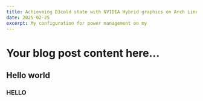 ```yaml
---
title: Achieveing D3cold state with NVIDIA Hybrid graphics on Arch Linux (KDE Wayland)
date: 2025-02-25
excerpt: My configuration for power management on my 
---
```


# Your blog post content here...
## Hello world
### HELLO